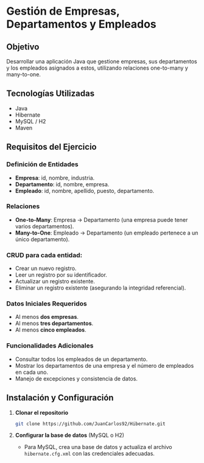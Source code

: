 # Gestión de Empresas, Departamentos y Empleados

## Objetivo
Desarrollar una aplicación Java que gestione empresas, sus departamentos y los empleados asignados a estos, utilizando relaciones one-to-many y many-to-one.

## Tecnologías Utilizadas
- Java
- Hibernate
- MySQL / H2
- Maven

## Requisitos del Ejercicio

### Definición de Entidades
- **Empresa**: id, nombre, industria.
- **Departamento**: id, nombre, empresa.
- **Empleado**: id, nombre, apellido, puesto, departamento.

### Relaciones
- **One-to-Many**: Empresa → Departamento (una empresa puede tener varios departamentos).
- **Many-to-One**: Empleado → Departamento (un empleado pertenece a un único departamento).

### CRUD para cada entidad:
- Crear un nuevo registro.
- Leer un registro por su identificador.
- Actualizar un registro existente.
- Eliminar un registro existente (asegurando la integridad referencial).

### Datos Iniciales Requeridos
- Al menos **dos empresas**.
- Al menos **tres departamentos**.
- Al menos **cinco empleados**.

### Funcionalidades Adicionales
- Consultar todos los empleados de un departamento.
- Mostrar los departamentos de una empresa y el número de empleados en cada uno.
- Manejo de excepciones y consistencia de datos.

## Instalación y Configuración

1. **Clonar el repositorio**
   ```sh
   git clone https://github.com/JuanCarlos92/Hibernate.git
   ```

2. **Configurar la base de datos** (MySQL o H2)
   - Para MySQL, crea una base de datos y actualiza el archivo `hibernate.cfg.xml` con las credenciales adecuadas.
   
